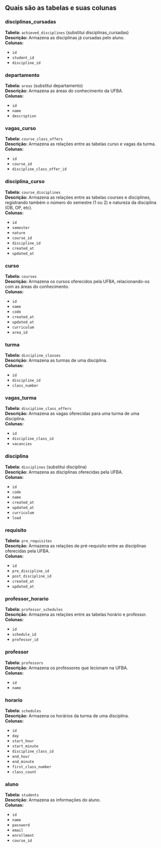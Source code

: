 ## Quais são as tabelas e suas colunas

### disciplinas_cursadas

**Tabela:** `achieved_disciplines` (substitui disciplinas_cursadas)  
**Descrição:** Armazena as disciplinas já cursadas pelo aluno.  
**Colunas:**
* `id`
* `student_id`
* `discipline_id`

### departamento

**Tabela:** `areas` (substitui departamento)  
**Descrição:** Armazena as áreas do conhecimento da UFBA.  
**Colunas:** 
* `id`
* `name`
* `description`  

### vagas_curso

**Tabela:** `course_class_offers`  
**Descrição:** Armazena as relações entre as tabelas curso e vagas da turma.  
**Colunas:**
* `id`
* `course_id`
* `discipline_class_offer_id`  

### disciplina_curso

**Tabela:** `course_disciplines`  
**Descrição:** Armazena as relações entre as tabelas courses e disciplines, registrando também o número do semestre (1 ou 2) e natureza da disciplina (OB, OP, etc).  
**Colunas:**
* `id`
* `semester`
* `nature`
* `course_id`
* `discipline_id`
* `created_at`
* `updated_at`

### curso

**Tabela:** `courses`  
**Descrição:** Armazena os cursos oferecidos pela UFBA, relacionando-os com as áreas do conhecimento.  
**Colunas:**
* `id`
* `name`
* `code`
* `created_at`
* `updated_at`
* `curriculum`
* `area_id`

### turma

**Tabela:** `discipline_classes`  
**Descrição:** Armazena as turmas de uma disciplina.   
**Colunas:**
* `id`
* `discipline_id`
* `class_number`

### vagas_turma

**Tabela:** `discipline_class_offers`  
**Descrição:** Armazena as vagas oferecidas para uma turma de uma disciplina.  
**Colunas:**
* `id`
* `discipline_class_id`
* `vacancies`

### disciplina

**Tabela:** `disciplines` (substitui disciplina)  
**Descrição:** Armazena as disciplinas oferecidas pela UFBA.  
**Colunas:**
* `id`
* `code`
* `name`
* `created_at`
* `updated_at`
* `curriculum`
* `load`

### requisito

**Tabela:** `pre_requisites`  
**Descrição:** Armazena as relações de pré-requisito entre as disciplinas oferecidas pela UFBA.  
**Colunas:**
* `id`
* `pre_discipline_id`
* `post_discipline_id`
* `created_at`
* `updated_at`

### professor_horario

**Tabela:** `professor_schedules`  
**Descrição:** Armazena as relações entre as tabelas horário e professor.  
**Colunas:**
* `id`
* `schedule_id`
* `professor_id`

### professor

**Tabela:** `professors`  
**Descrição:** Armazena os professores que lecionam na UFBA.  
**Colunas:**
* `id`
* `name`

### horario

**Tabela:** `schedules`  
**Descrição:** Armazena os horários da turma de uma disciplina.  
**Colunas:**
* `id`
* `day`
* `start_hour`
* `start_minute`
* `discipline_class_id`
* `end_hour`
* `end_minute`
* `first_class_number`
* `class_count`

### aluno

**Tabela:** `students`  
**Descrição:** Armazena as informações do aluno.  
**Colunas:**
* `id`
* `name`
* `password`
* `email`
* `enrollment`
* `course_id`

